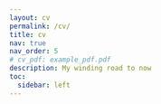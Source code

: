 ```yaml
---
layout: cv
permalink: /cv/
title: cv
nav: true
nav_order: 5
# cv_pdf: example_pdf.pdf
description: My winding road to now
toc:
  sidebar: left
---
```

